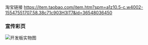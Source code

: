 
淘宝链接 <https://item.taobao.com/item.htm?spm=a1z10.5-c.w4002-15547551707.58.38c71c903H3lT7&id=36548036450>

### 宣传彩页

![开发板实物图](https://github.com/stc-mcu/HJ-4WD-WIFI/blob/master/Image/HJ-4WD-WIFI.jpg?raw=true)
